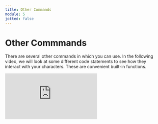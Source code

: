 ```yaml
---
title: Other Commands
module: 5
jotted: false
---
```


# Other Commmands

There are several other commands in which you can use.  In the following video, we will look at some different code statements to see how they interact with your characters.  These are convenient built-in functions.

<div class="embed-responsive embed-responsive-16by9"><iframe class="embed-responsive-item" src="https://www.youtube.com/embed/xDeddxGQY9c" frameborder="0" allowfullscreen></iframe></div>